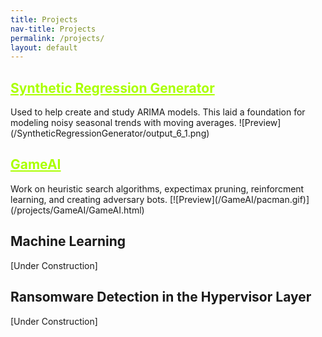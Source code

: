 ```yaml
---
title: Projects
nav-title: Projects
permalink: /projects/
layout: default
---
```



<h2 id="synthetic-regression-generator"><a href="/projects/SyntheticRegressionGenerator/SyntheticGenerator.html" style="color: #aaff00">Synthetic Regression Generator</a></h2>
Used to help create and study ARIMA models. This laid a foundation for modeling noisy seasonal trends with moving averages.
![Preview](/SyntheticRegressionGenerator/output_6_1.png)


<h2 id="game-ai"><a href="/projects/GameAI/GameAI.html" style="color: #aaff00">GameAI </a></h2>
Work on heuristic search algorithms, expectimax pruning, reinforcment learning, and creating adversary bots.
[![Preview](/GameAI/pacman.gif)](/projects/GameAI/GameAI.html)


## Machine Learning

[Under Construction]


## Ransomware Detection in the Hypervisor Layer

[Under Construction]

